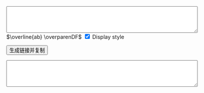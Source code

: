 <!--template{null}-->
<!---https://blog.csdn.net/weixin_38323645/article/details/82930483-->
<style>
textarea{
width:100%;
height:70px;
}
</style>

<div id='display'></div>
<div id='output'></div>
<textarea id='editor'>
</textarea>
$\overline{ab} \overparenDF$
<input type="checkbox" id="display" checked onchange="convert()"> <label for="display">Display style</label>

<button id='submit'>生成链接并复制</button>


<textarea id='link'>
</textarea>
<script  nocache=true  _src='mathjax.js'></script>
